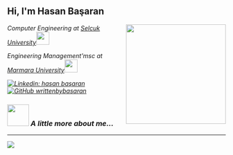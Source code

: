 <h2> Hi, I'm Hasan Başaran</h2>
<img align='right' src="https://media.giphy.com/media/ieyl9zmCjO4b4t6qoY/giphy.gif" width="230">
<p><em>Computer Engineering at <a href="https://www.selcuk.edu.tr">Selcuk University</a><img src="https://media.giphy.com/media/fYSnHlufseco8Fh93Z/giphy.gif" width="30"><p><em>Engineering Management'msc at <a href="https://www.marmara.edu.tr">Marmara University</a><img src="https://media.giphy.com/media/fYSnHlufseco8Fh93Z/giphy.gif" width="30"> 
</em></p>

[![Linkedin: hasan başaran](https://img.shields.io/badge/-hasanbasaran-blue?style=flat-square&logo=Linkedin&logoColor=white&link=https://www.linkedin.com/in/hbasarann/)](https://www.linkedin.com/in/hbasarann/)
[![GitHub writtenbybasaran](https://img.shields.io/github/followers/thaiane?label=follow&style=social)](https://github.com/writtenbybasaran)


### <img src="https://media.giphy.com/media/VgCDAzcKvsR6OM0uWg/giphy.gif" width="50"> A little more about me...  

---

![](https://komarev.com/ghpvc/?username=writtenbybasaran)
